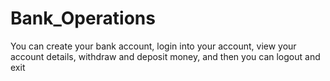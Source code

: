 # Bank_Operations
You can create your bank account, login into your account, view your account details, withdraw and deposit money, and then you can logout and exit

